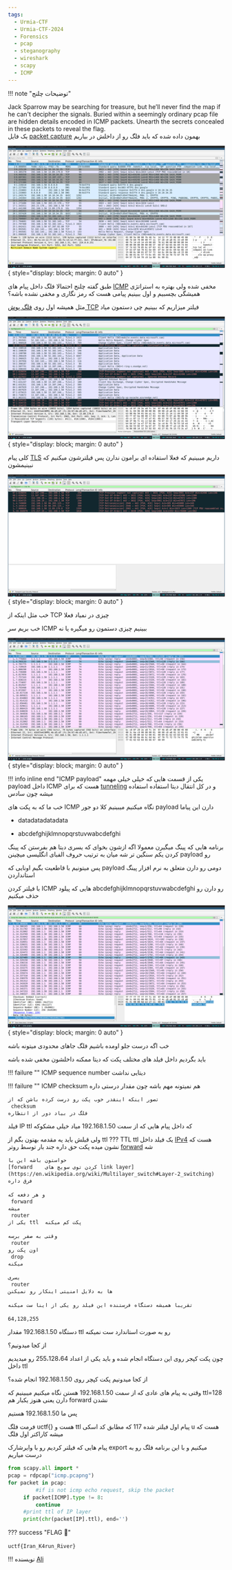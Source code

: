 ```yaml
---
tags:
  - Urmia-CTF
  - Urmia-CTF-2024
  - Forensics
  - pcap
  - steganography
  - wireshark
  - scapy
  - ICMP
---
```




!!! note "توضیحات چلنج"
    <div style="text-align: left">
    Jack Sparrow may be searching for treasure, but he’ll never find the map if he can't decipher the signals. Buried within a seemingly ordinary pcap file are hidden details encoded in ICMP packets. Unearth the secrets concealed in these packets to reveal the flag.
    </div>
یک فایل
[packet capture](https://en.wikipedia.org/wiki/Pcap) 
بهمون داده شده که باید فلگ رو از داخلش در بیاریم

![wireshark screen of packet capture with some tcp and mdns and quic and tls PDUs](hidden-coordinates-files/1_pcap.png){ style="display: block; margin: 0 auto" }

طبق گفته چلنج احتمالا فلگ داخل پیام های 
[ICMP](https://en.wikipedia.org/wiki/Internet_Control_Message_Protocol)
مخفی شده ولی بهتره به استراتژی همیشگی بچسبیم و اول ببینیم پیامی هست که رمز نگاری و مخفی نشده باشه؟

مثل همیشه اول روی  [فلگ پوش TCP](https://datatracker.ietf.org/doc/html/rfc9293#section-3.1-6.14.2.10.1)
فیلتر میزاریم که ببینیم چی دستمون میاد

![wireshark screen of tcp and tls PDUs](hidden-coordinates-files/2_tcp_push_flag.png){ style="display: block; margin: 0 auto" }

کلی پیام  [TLS](https://en.wikipedia.org/wiki/Transport_Layer_Security) داریم میبینیم که فعلا استفاده ای برامون ندارن پس فیلترشون میکنیم که نبینیمشون

![wireshark screen of tcp retransmissions](hidden-coordinates-files/3_filter_on_not_tls.png){ style="display: block; margin: 0 auto" }

خب مثل اینکه از 
TCP
چیزی در نمیاد فعلا

خب بریم سر 
ICMP
ببینیم چیزی دستمون رو میگیره یا نه

![wireshark screen of icmp PDUs](hidden-coordinates-files/4_icmp_filter.png){ style="display: block; margin: 0 auto" }

!!! info inline end "ICMP payload"
	یکی از قسمت هایی که خیلی خیلی مهمه 
	payload
	داخل 
	ICMP
	هست که برای 
	[tunneling](https://en.wikipedia.org/wiki/ICMP_tunnel)
	 و در کل انتقال دیتا استفاده استفاده میشه چون سادس

 خب ما که به پکت های 
ICMP 
نگاه میکنیم میبینیم کلا دو جور  payload دارن این پیاما
	
- datadatadatadata
	
- abcdefghijklmnopqrstuvwabcdefghi
	
برنامه هایی که 
پینگ
میگیرن معمولا اگه ازشون بخوای که یسری دیتا هم بفرستن که پینگ کردن یکم سنگین تر شه میان به ترتیب حروف الفبای انگلیسی میچینن 
 payload
رو
	
پس میتونیم با قاطعیت بگیم اونایی که 
 payload 
دومی رو دارن متعلق به نرم افزار پینگ استانداردن
	 
با فیلتر کردن
ICMP
هایی که  پیلود
 abcdefghijklmnopqrstuvwabcdefghi
 رو دارن رو حذف میکنیم
	   
![wireshark screen of icmp PDUs](hidden-coordinates-files/5_icmp_filtered_standard_payload.png){ style="display: block; margin: 0 auto" }
	   
خب اگه درست جلو اومده باشیم فلگ جاهای محدودی میتونه باشه
	   
باید بگردیم داخل فیلد های مختلف پکت که دیتا ممکنه داخلشون مخفی شده باشه

!!! failure ""
	ICMP sequence number 
	دیتایی نداشت

!!! failure ""
	ICMP checksum
	هم نمیتونه مهم باشه چون مقدار درستی داره

	تصور اینکه اینقدر خوب پکت رو درست کرده باشن که از 
	 checksum 
	فلگ در بیاد دور از انتظاره

فیلد 
 IP ttl
که داخل پیام هایی که از سمت 192.168.1.50 میاد خیلی مشکوکه
		
ولی قبلش باید یه مقدمه بهتون بگم  از ttl
??? TTL
	 ttl
	یک فیلد داخل 
	 [IPv4](https://en.wikipedia.org/wiki/IPv4)
	هست که نشون میده پکت حق داره جند بار توسط روتر 
	 [forward](https://www.educative.io/answers/what-is-the-difference-between-routing-and-forwarding)
	شه

	حواستون باشه این با 
	[forward	کردن توی سویچ های link layer](https://en.wikipedia.org/wiki/Multilayer_switch#Layer-2_switching)
	فرق داره

	و هر دفعه که 
	 forward 
	میشه 
	 router 
	یکی از ttl  پکت کم میکنه

	وقتی به صفر برسه
	 router 
	اون پکت رو
	 drop
	میکنه

	یسری 
	 router
	ها به دلایل امنیتی اینکار رو نمیکنن
	
	تقریبا همیشه دستگاه فرستنده این فیلد رو یکی از اینا ست میکنه
	
	64,128,255 


دستگاه 192.168.1.50 مقدار ttl رو به صورت استاندارد ست نمیکنه	 

از کجا میدونیم؟

چون پکت کپجر روی این دستگاه انجام شده و  باید یکی از اعداد 255،128،64 رو میدیدیم داخل
 ttl
 
از کجا میدونیم پکت کپچر روی 192.168.1.50 انجام شده؟

وقتی به پیام های عادی که از سمت 192.168.1.50 هستن نگاه میکنیم میبینیم که ttl=128 دارن یعنی هنوز یکبار هم
 forward 
	نشدن
	
پس ما 192.168.1.50 هستیم
	
 فرمت فلگ uctf{} هست و ttl پیام اول فیلتر شده 117 که مطابق کد اسکی u هست که میشه کاراکتر اول فلگ
	
پیام هایی که فیلتر کردیم رو با وایرشارک export میکنیم و با این برنامه فلگ رو به درست میاریم
	
```python
from scapy.all import *
pcap = rdpcap("icmp.pcapng")
for packet in pcap:
		 #if is not icmp echo request, skip the packet
     if packet[ICMP].type != 8:
         continue
     #print ttl of IP layer
     print(chr(packet[IP].ttl), end='')
```

??? success "FLAG :triangular_flag_on_post:"
    <div>`uctf{Iran_K4run_River}`</div>

!!! نویسنده
    [Ali](https://github.com/AliGhaffarian)


